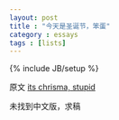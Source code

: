 ```yaml
---
layout: post
title : "今天是圣诞节，笨蛋"
category : essays
tags : [lists]
---
```

{% include JB/setup %}

原文 [its chrisma, stupid](http://www.paulgraham.com/chrisma.html)  

未找到中文版，求稿  
